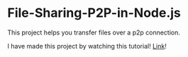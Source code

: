 # File-Sharing-P2P-in-Node.js

This project helps you transfer files over a p2p connection. 

I have made this project by watching this tutorial! [Link](https://youtu.be/ln1rO68oDQk)!
